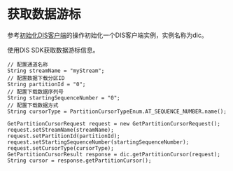 # 获取数据游标<a name="dayu_06_0066"></a>

参考[初始化DIS客户端](初始化DIS客户端-14.md)的操作初始化一个DIS客户端实例，实例名称为dic。

使用DIS SDK获取数据游标信息。

```
// 配置通道名称
String streamName = "myStream";
// 配置数据下载分区ID
String partitionId = "0";
// 配置下载数据序列号
String startingSequenceNumber = "0";
// 配置下载数据方式
String cursorType = PartitionCursorTypeEnum.AT_SEQUENCE_NUMBER.name();

GetPartitionCursorRequest request = new GetPartitionCursorRequest();
request.setStreamName(streamName);
request.setPartitionId(partitionId);
request.setStartingSequenceNumber(startingSequenceNumber);
request.setCursorType(cursorType);
GetPartitionCursorResult response = dic.getPartitionCursor(request);
String cursor = response.getPartitionCursor();
```

